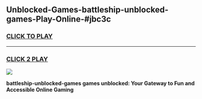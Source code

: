 
## Unblocked-Games-battleship-unblocked-games-Play-Online-#jbc3c
<h3>
<a href="https://premium.freeplayer.one?title=battleship-unblocked-games&ref=27F">CLICK TO PLAY</a></h3>
<hr>

<h3>
<a href="https://premium.freeplayer.one?title=battleship-unblocked-games&ref=27F">CLICK 2 PLAY</a>
  
</h3>

<a href="https://premium.freeplayer.one?title=battleship-unblocked-games&ref=27F"><img src="https://clearcache.store/games.png"></a>


**battleship-unblocked-games games unblocked: Your Gateway to Fun and Accessible Online Gaming**
